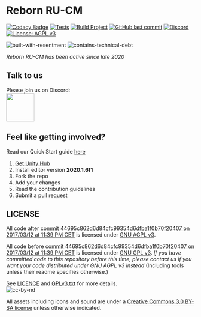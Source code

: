 # Reborn RU-CM
[![Codacy Badge](https://app.codacy.com/project/badge/Grade/052e45816e6d46b8bc12b7e07bc021a5)](https://www.codacy.com/gh/Reborn-RU-CM/Reborn-RU-CM/dashboard?utm_source=github.com&amp;utm_medium=referral&amp;utm_content=Reborn-RU-CM/Reborn-RU-CM&amp;utm_campaign=Badge_Grade)
[![Tests](https://github.com/Reborn-RU-CM/Reborn-RU-CM/workflows/Tests/badge.svg)](https://github.com/Reborn-RU-CM/Reborn-RU-CM/actions?query=workflow%3ATests)
[![Build Project](https://github.com/Reborn-RU-CM/Reborn-RU-CM/workflows/Build%20Project/badge.svg?branch=develop)](https://github.com/Reborn-RU-CM/Reborn-RU-CM/actions?query=workflow%3ABuild+branch%3Adevelop)
[![GitHub last commit](https://img.shields.io/github/last-commit/Reborn-RU-CM/unitystation.svg)](https://github.com/Reborn-RU-CM/Reborn-RU-CM/commits/develop)
[![Discord](https://img.shields.io/discord/691331023325233202.svg)](https://discord.gg/5sRAqd8xmk)
[![License: AGPL v3](https://img.shields.io/badge/License-AGPL%20v3-blue.svg)](https://www.gnu.org/licenses/agpl-3.0)

![built-with-resentment](http://forthebadge.com/images/badges/built-with-resentment.svg)
![contains-technical-debt](http://forthebadge.com/images/badges/contains-technical-debt.svg)

_Reborn RU-CM has been active since late 2020_

## Talk to us
Please join us on Discord:  
[<img src="https://www.seoclerk.com/pics/want57772-1PlHGI1515438378.png" width="75">](https://discord.gg/5sRAqd8xmk)

## Feel like getting involved?
Read our Quick Start guide [here](https://unitystation.github.io/unitystation/contribution-guides/Starting-contribution/)
1. [Get Unity Hub](https://unity3d.com/get-unity/download)
2. Install editor version **2020.1.6f1**
3. Fork the repo
4. Add your changes
5. Read the contribution guidelines
6. Submit a pull request

## LICENSE

All code after [commit 44695c862d6d84cfc99354d6dfba1f0b70f20407 on 2017/03/12 at 11:39 PM CET](https://github.com/unitystation/unitystation/commit/44695c862d6d84cfc99354d6dfba1f0b70f20407) is licensed under [GNU AGPL v3](https://www.gnu.org/licenses/agpl-3.0.html).

All code before [commit 44695c862d6d84cfc99354d6dfba1f0b70f20407 on 2017/03/12 at 11:39 PM CET](https://github.com/unitystation/unitystation/commit/44695c862d6d84cfc99354d6dfba1f0b70f20407) is licensed under [GNU GPL v3](https://www.gnu.org/licenses/gpl-3.0.html).
_If you have committed code to this repository before this time, please contact us if you want your code distributed under GNU AGPL v3 instead_
(Including tools unless their readme specifies otherwise.)

See [LICENCE](https://github.com/unitystation/unitystation/blob/develop/LICENSE) and [GPLv3.txt](https://github.com/unitystation/unitystation/blob/develop/docs/GPLv3.txt) for more details.  
![cc-by-nd](http://forthebadge.com/images/badges/cc-by-nd.svg)

All assets including icons and sound are under a [Creative Commons 3.0 BY-SA license](https://creativecommons.org/licenses/by-sa/3.0/) unless otherwise indicated.
